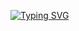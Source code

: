 [![Typing SVG](https://readme-typing-svg.demolab.com?font=Fira+Code&pause=1000&random=false&width=435&lines=Hi%2C+I'm+j1zuz+%F0%9F%91%8B)](https://git.io/typing-svg)
